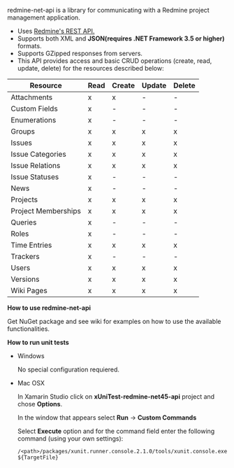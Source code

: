 redmine-net-api is a library for communicating with a Redmine project management application.

* Uses [Redmine's REST API.](http://www.redmine.org/projects/redmine/wiki/Rest_api/)
* Supports both XML and **JSON(requires .NET Framework 3.5 or higher)** formats.
* Supports GZipped responses from servers.
* This API provides access and basic CRUD operations (create, read, update, delete) for the resources described below:

Resource | Read | Create | Update | Delete
---------|------|--------|--------|-------
 Attachments|x|x|-|-
 Custom Fields|x|-|-|-
 Enumerations  |x|-|-|-
 Groups|x|x|x|x
 Issues  |x|x|x|x
 Issue Categories|x|x|x|x
 Issue Relations|x|x|x|x
 Issue Statuses|x|-|-|-
 News|x|-|-|-
 Projects|x|x|x|x
 Project Memberships|x|x|x|x
 Queries  |x|-|-|-
 Roles |x|-|-|-
 Time Entries |x|x|x|x
 Trackers |x|-|-|-
 Users |x|x|x|x
 Versions |x|x|x|x
 Wiki Pages |x|x|x|x


**How to use redmine-net-api**

Get NuGet package and see wiki for examples on how to use the available functionalities.

**How to run unit tests**

- Windows

  No special configuration requiered.

- Mac OSX

  In Xamarin Studio click on **xUniTest-redmine-net45-api** project and chose **Options**.

  In the window that appears select **Run** -> **Custom Commands** 
  
  Select **Execute** option and for the command field enter the following command (using your own settings):

  `/<path>/packages/xunit.runner.console.2.1.0/tools/xunit.console.exe ${TargetFile}`
